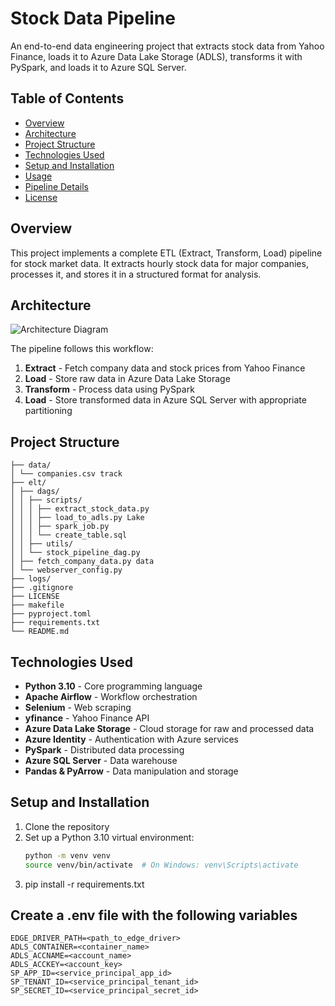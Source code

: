 # Stock Data Pipeline

An end-to-end data engineering project that extracts stock data from Yahoo Finance, loads it to Azure Data Lake Storage (ADLS), transforms it with PySpark, and loads it to Azure SQL Server.

## Table of Contents

- [Overview](#overview)
- [Architecture](#architecture)
- [Project Structure](#project-structure)
- [Technologies Used](#technologies-used)
- [Setup and Installation](#setup-and-installation)
- [Usage](#usage)
- [Pipeline Details](#pipeline-details)
- [License](#license)

## Overview

This project implements a complete ETL (Extract, Transform, Load) pipeline for stock market data. It extracts hourly stock data for major companies, processes it, and stores it in a structured format for analysis.

## Architecture

![Architecture Diagram](https://via.placeholder.com/800x400?text=Stock+Data+Pipeline+Architecture)

The pipeline follows this workflow:
1. **Extract** - Fetch company data and stock prices from Yahoo Finance
2. **Load** - Store raw data in Azure Data Lake Storage
3. **Transform** - Process data using PySpark
4. **Load** - Store transformed data in Azure SQL Server with appropriate partitioning

## Project Structure
```
├── data/
│ └── companies.csv track
├── elt/
│ ├── dags/
│ │ ├── scripts/
│ │ │ ├── extract_stock_data.py
│ │ │ ├── load_to_adls.py Lake 
│ │ │ ├── spark_job.py
│ │ │ └── create_table.sql
│ │ ├── utils/ 
│ │ └── stock_pipeline_dag.py
│ ├── fetch_company_data.py data 
│ └── webserver_config.py
├── logs/
├── .gitignore
├── LICENSE
├── makefile
├── pyproject.toml
├── requirements.txt
└── README.md
```

## Technologies Used

- **Python 3.10** - Core programming language
- **Apache Airflow** - Workflow orchestration
- **Selenium** - Web scraping
- **yfinance** - Yahoo Finance API
- **Azure Data Lake Storage** - Cloud storage for raw and processed data
- **Azure Identity** - Authentication with Azure services
- **PySpark** - Distributed data processing
- **Azure SQL Server** - Data warehouse
- **Pandas & PyArrow** - Data manipulation and storage

## Setup and Installation

1. Clone the repository
2. Set up a Python 3.10 virtual environment:
   ```bash
   python -m venv venv
   source venv/bin/activate  # On Windows: venv\Scripts\activate
3. pip install -r requirements.txt

## Create a .env file with the following variables
```
EDGE_DRIVER_PATH=<path_to_edge_driver>
ADLS_CONTAINER=<container_name>
ADLS_ACCNAME=<account_name>
ADLS_ACCKEY=<account_key>
SP_APP_ID=<service_principal_app_id>
SP_TENANT_ID=<service_principal_tenant_id>
SP_SECRET_ID=<service_principal_secret_id>
```
